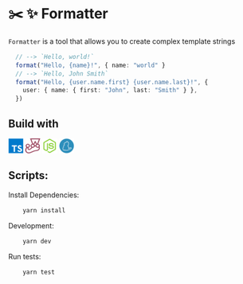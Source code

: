 # ✂️ ✨ Formatter

`Formatter` is a tool that allows you to create complex template strings

```ts
  // --> `Hello, world!`
  format("Hello, {name}!", { name: "world" }
  // --> `Hello, John Smith`
  format("Hello, {user.name.first} {user.name.last}!", {
    user: { name: { first: "John", last: "Smith" } },
  })
```

## Build with

<div>
    <img src=https://raw.githubusercontent.com/devicons/devicon/master/icons/typescript/typescript-plain.svg alt="Typescript" width="30" height="30"/>
    <img src=https://raw.githubusercontent.com/devicons/devicon/master/icons/jest/jest-plain.svg alt="Jest" width="30" height="30"/>
    <img src=https://raw.githubusercontent.com/devicons/devicon/master/icons/nodejs/nodejs-plain.svg alt="Node.js" width="30" height="30"/>
    <img src=https://raw.githubusercontent.com/devicons/devicon/master/icons/yarn/yarn-original.svg alt="Yarn" width="30" height="30"/>
</div>

## Scripts:

Install Dependencies:

```bash
    yarn install
```

Development:

```bash
    yarn dev
```

Run tests:

```bash
    yarn test
```
